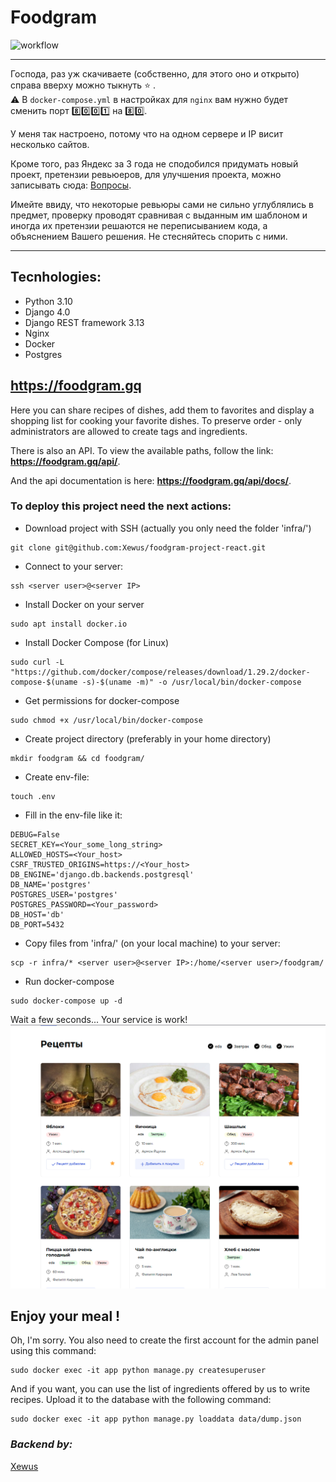 # Foodgram

![workflow](https://github.com/Xewus/Foodgram/actions/workflows/main.yml/badge.svg)

***
Господа, раз уж скачиваете (собственно, для этого оно и открыто) справа вверху можно тыкнуть :star: .  
:warning: В `docker-compose.yml` в настройках для `nginx` вам нужно будет сменить порт :eight::zero::zero::one: на :eight::zero:.

У меня так настроено, потому что на одном сервере и IP висит несколько сайтов.

Кроме того, раз Яндекс за 3 года не сподобился придумать новый проект, претензии ревьюеров, для улучшения проекта, можно записывать сюда: [Вопросы](https://github.com/Xewus/foodgram-project-react/issues).

Имейте ввиду, что некоторые ревьюры сами не сильно углублялись в предмет, проверку проводят сравнивая с выданным им шаблоном и иногда их претензии решаются не переписыванием кода, а объяснением Вашего решения. Не стесняйтесь спорить с ними. 
***

## Tecnhologies:
- Python 3.10
- Django 4.0
- Django REST framework 3.13
- Nginx
- Docker
- Postgres


## https://foodgram.gq


Here you can share recipes of dishes, add them to favorites and display a shopping list for cooking your favorite dishes.
To preserve order - only administrators are allowed to create tags and ingredients.

There is also an API. To view the available paths, follow the link: **https://foodgram.gq/api/**.

And the api documentation is here: **https://foodgram.gq/api/docs/**.

### To deploy this project need the next actions:
- Download project with SSH (actually you only need the folder 'infra/')
```
git clone git@github.com:Xewus/foodgram-project-react.git
```
- Connect to your server:
```
ssh <server user>@<server IP>
```
- Install Docker on your server
```
sudo apt install docker.io
```
- Install Docker Compose (for Linux)
```
sudo curl -L "https://github.com/docker/compose/releases/download/1.29.2/docker-compose-$(uname -s)-$(uname -m)" -o /usr/local/bin/docker-compose
```
- Get permissions for docker-compose
```
sudo chmod +x /usr/local/bin/docker-compose
```
- Create project directory (preferably in your home directory)
```
mkdir foodgram && cd foodgram/
```
- Create env-file:
```
touch .env
```
- Fill in the env-file like it:
```
DEBUG=False
SECRET_KEY=<Your_some_long_string>
ALLOWED_HOSTS=<Your_host>
CSRF_TRUSTED_ORIGINS=https://<Your_host>
DB_ENGINE='django.db.backends.postgresql'
DB_NAME='postgres'
POSTGRES_USER='postgres'
POSTGRES_PASSWORD=<Your_password>
DB_HOST='db'
DB_PORT=5432
```
- Copy files from 'infra/' (on your local machine) to your server:
```
scp -r infra/* <server user>@<server IP>:/home/<server user>/foodgram/
```
- Run docker-compose
```
sudo docker-compose up -d
```
Wait a few seconds...
Your service is work!
![Иллюстрация к проекту](https://github.com/Xewus/Foodgram/blob/master/screen.png)

## Enjoy your meal !

Oh, I'm sorry. You also need to create the first account for the admin panel using this command:
```
sudo docker exec -it app python manage.py createsuperuser
```

And if you want, you can use the list of ingredients offered by us to write
recipes.
Upload it to the database with the following command:
```
sudo docker exec -it app python manage.py loaddata data/dump.json
```

### *Backend by:*
[Xewus](https://github.com/Xewus)
